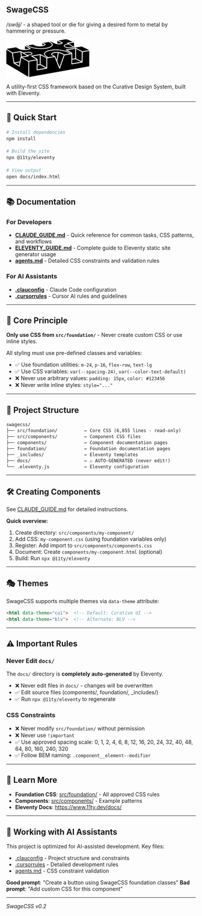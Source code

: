 ## SwageCSS

*/swāj/* - a shaped tool or die for giving a desired form to metal by hammering or pressure.

<picture>
  <source media="(prefers-color-scheme: dark)" srcset="src/img/swageblock-dk.svg">
  <source media="(prefers-color-scheme: light)" srcset="src/img/swageblock-lt.svg">
  <img alt="Swage CSS logo" src="src/img/swageblock-lt.svg">
</picture>

A utility-first CSS framework based on the Curative Design System, built with Eleventy.

---

## 🚀 Quick Start

```bash
# Install dependencies
npm install

# Build the site
npx @11ty/eleventy

# View output
open docs/index.html
```

---

## 📚 Documentation

### For Developers
- **[CLAUDE_GUIDE.md](CLAUDE_GUIDE.md)** - Quick reference for common tasks, CSS patterns, and workflows
- **[ELEVENTY_GUIDE.md](ELEVENTY_GUIDE.md)** - Complete guide to Eleventy static site generator usage
- **[agents.md](agents.md)** - Detailed CSS constraints and validation rules

### For AI Assistants
- **[.clauconfig](.clauconfig)** - Claude Code configuration
- **[.cursorrules](.cursorrules)** - Cursor AI rules and guidelines

---

## 🎨 Core Principle

**Only use CSS from `src/foundation/`** - Never create custom CSS or use inline styles.

All styling must use pre-defined classes and variables:
- ✅ Use foundation utilities: `m-24`, `p-16`, `flex-row`, `text-lg`
- ✅ Use CSS variables: `var(--spacing-24)`, `var(--color-text-default)`
- ❌ Never use arbitrary values: `padding: 15px`, `color: #123456`
- ❌ Never write inline styles: `style="..."`

---

## 📁 Project Structure

```
swagecss/
├── src/foundation/          ← Core CSS (6,855 lines - read-only)
├── src/components/          ← Component CSS files
├── components/              ← Component documentation pages
├── foundation/              ← Foundation documentation pages
├── _includes/               ← Eleventy templates
├── docs/                    ← ⚠️ AUTO-GENERATED (never edit!)
└── .eleventy.js             ← Eleventy configuration
```

---

## 🛠️ Creating Components

See [CLAUDE_GUIDE.md](CLAUDE_GUIDE.md#task-create-a-new-component) for detailed instructions.

**Quick overview:**

1. Create directory: `src/components/my-component/`
2. Add CSS: `my-component.css` (using foundation variables only)
3. Register: Add import to `src/components/components.css`
4. Document: Create `components/my-component.html` (optional)
5. Build: Run `npx @11ty/eleventy`

---

## 🎭 Themes

SwageCSS supports multiple themes via `data-theme` attribute:

```html
<html data-theme="cui">  <!-- Default: Curative UI -->
<html data-theme="blv">  <!-- Alternate: BLV -->
```

---

## ⚠️ Important Rules

### Never Edit `docs/`
The `docs/` directory is **completely auto-generated** by Eleventy.
- ❌ Never edit files in `docs/` - changes will be overwritten
- ✅ Edit source files (components/, foundation/, _includes/)
- ✅ Run `npx @11ty/eleventy` to regenerate

### CSS Constraints
- ❌ Never modify `src/foundation/` without permission
- ❌ Never use `!important`
- ✅ Use approved spacing scale: 0, 1, 2, 4, 6, 8, 12, 16, 20, 24, 32, 40, 48, 64, 80, 160, 240, 320
- ✅ Follow BEM naming: `.component__element--modifier`

---

## 📖 Learn More

- **Foundation CSS**: [src/foundation/](src/foundation/) - All approved CSS rules
- **Components**: [src/components/](src/components/) - Example patterns
- **Eleventy Docs**: https://www.11ty.dev/docs/

---

## 🤝 Working with AI Assistants

This project is optimized for AI-assisted development. Key files:
- [.clauconfig](.clauconfig) - Project structure and constraints
- [.cursorrules](.cursorrules) - Detailed development rules
- [agents.md](agents.md) - CSS constraint validation

**Good prompt**: "Create a button using SwageCSS foundation classes"
**Bad prompt**: "Add custom CSS for this component"

---

*SwageCSS v0.2*